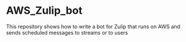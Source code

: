 # AWS_Zulip_bot
This repository shows how to write a bot for Zulip that runs on AWS and sends scheduled messages to streams or to users
